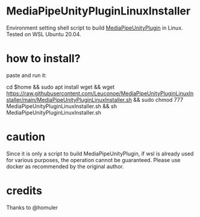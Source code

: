 # MediaPipeUnityPluginLinuxInstaller

Environment setting shell script to build [MediaPipeUnityPlugin](https://github.com/homuler/MediaPipeUnityPlugin) in Linux.
Tested on WSL Ubuntu 20.04.

# how to install?
paste and run it:

cd $home && sudo apt install wget && wget https://raw.githubusercontent.com/Leuconoe/MediaPipeUnityPluginLinuxInstaller/main/MediaPipeUnityPluginLinuxInstaller.sh && sudo chmod 777 MediaPipeUnityPluginLinuxInstaller.sh && sh MediaPipeUnityPluginLinuxInstaller.sh

# caution

Since it is only a script to build MediaPipeUnityPlugin, if wsl is already used for various purposes, the operation cannot be guaranteed. Please use docker as recommended by the original author.

# credits

Thanks to @homuler
